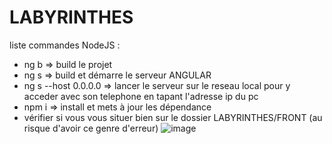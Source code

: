 # LABYRINTHES

liste commandes NodeJS :
- ng b => build le projet
- ng s => build et démarre le serveur ANGULAR
- ng s --host 0.0.0.0 => lancer le serveur sur le reseau local pour y acceder avec son telephone en tapant l'adresse ip du pc
- npm i => install et mets à jour les dépendance
- vérifier si vous vous situer bien sur le dossier LABYRINTHES/FRONT (au risque d'avoir ce genre d'erreur) ![image](https://github.com/user-attachments/assets/85eabdd1-a984-416c-ae14-ac9ab4843ca3)
